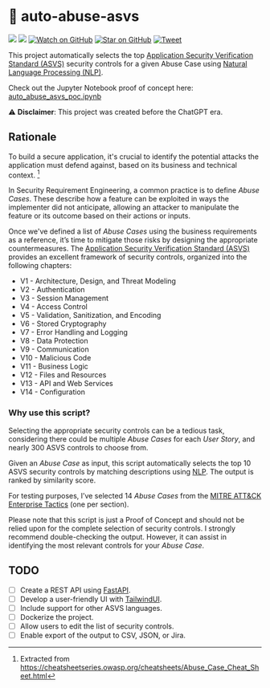 # 🥊 auto-abuse-asvs

![](https://img.shields.io/badge/license-MIT-green)
[![](https://img.shields.io/badge/LinkedIn-0077B5?logo=linkedin&logoColor=white)](https://www.linkedin.com/in/mllamazares/)
[![Watch on GitHub](https://img.shields.io/github/watchers/mllamazares/auto-abuse-asvs.svg?style=social)](https://github.com/mllamazares/auto-abuse-asvs/watchers)
[![Star on GitHub](https://img.shields.io/github/stars/mllamazares/auto-abuse-asvs.svg?style=social)](https://github.com/mllamazares/auto-abuse-asvs/stargazers)
[![Tweet](https://img.shields.io/twitter/url/https/github.com/mllamazares/STRIDE-vs-ASVS.svg?style=social)](https://twitter.com/intent/tweet?text=Check%20out%20auto-abuse-asvs%21%20https%3A%2F%2Fgithub.com%2Fmllamazares%2Fauto-abuse-asvs)

This project automatically selects the top [Application Security Verification Standard (ASVS)](https://owasp.org/www-project-application-security-verification-standard) security controls for a given Abuse Case using [Natural Language Processing (NLP)](https://en.wikipedia.org/wiki/Natural_language_processing).

Check out the Jupyter Notebook proof of concept here: [auto_abuse_asvs_poc.ipynb](./auto_abuse_asvs_poc.ipynb)

⚠️ **Disclaimer**: This project was created before the ChatGPT era.

## Rationale

To build a secure application, it's crucial to identify the potential attacks the application must defend against, based on its business and technical context. [^1]

In Security Requirement Engineering, a common practice is to define *Abuse Cases*. These describe how a feature can be exploited in ways the implementer did not anticipate, allowing an attacker to manipulate the feature or its outcome based on their actions or inputs.

Once we've defined a list of *Abuse Cases* using the business requirements as a reference, it’s time to mitigate those risks by designing the appropriate countermeasures. The [Application Security Verification Standard (ASVS)](https://owasp.org/www-project-application-security-verification-standard) provides an excellent framework of security controls, organized into the following chapters:

* V1 - Architecture, Design, and Threat Modeling
* V2 - Authentication
* V3 - Session Management
* V4 - Access Control
* V5 - Validation, Sanitization, and Encoding
* V6 - Stored Cryptography
* V7 - Error Handling and Logging
* V8 - Data Protection
* V9 - Communication
* V10 - Malicious Code
* V11 - Business Logic
* V12 - Files and Resources
* V13 - API and Web Services
* V14 - Configuration

### Why use this script?

Selecting the appropriate security controls can be a tedious task, considering there could be multiple *Abuse Cases* for each *User Story*, and nearly 300 ASVS controls to choose from.

Given an *Abuse Case* as input, this script automatically selects the top 10 ASVS security controls by matching descriptions using [NLP](https://en.wikipedia.org/wiki/Natural_language_processing). The output is ranked by similarity score.

For testing purposes, I’ve selected 14 *Abuse Cases* from the [MITRE ATT&CK Enterprise Tactics](https://attack.mitre.org/tactics/enterprise/) (one per section).

Please note that this script is just a Proof of Concept and should not be relied upon for the complete selection of security controls. I strongly recommend double-checking the output. However, it can assist in identifying the most relevant controls for your *Abuse Case*.

## TODO
- [ ] Create a REST API using [FastAPI](https://fastapi.tiangolo.com/).
- [ ] Develop a user-friendly UI with [TailwindUI](https://tailwindui.com/).
- [ ] Include support for other ASVS languages.
- [ ] Dockerize the project.
- [ ] Allow users to edit the list of security controls.
- [ ] Enable export of the output to CSV, JSON, or Jira.

[^1]: Extracted from https://cheatsheetseries.owasp.org/cheatsheets/Abuse_Case_Cheat_Sheet.html

